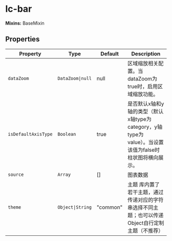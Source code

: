 # lc-bar

**Mixins:** BaseMixin

## Properties

| Property            | Type             | Default  | Description                                      |
|---------------------|------------------|----------|--------------------------------------------------|
| `dataZoom`          | `DataZoom\|null` | null     | 区域缩放相关配置。当dataZoom为true时，启用区域缩放功能。               |
| `isDefaultAxisType` | `Boolean`        | true     | 是否默认x轴和y轴的类型（默认x轴type为category，y轴type为value）。当设置该值为false时柱状图将横向展示。 |
| `source`            | `Array`          | []       | 图表数据                                             |
| `theme`             | `Object\|String` | "common" | 主题 库内置了若干主题，通过传递对应的字符串选择不同主题；也可以传递Object自行定制主题（不推荐） |
